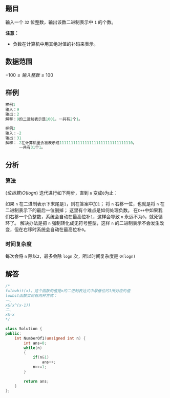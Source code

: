## 题目
输入一个 `32` 位整数，输出该数二进制表示中 `1` 的个数。

**注意：**
- 负数在计算机中用其绝对值的补码来表示。
  
## 数据范围
$−100≤ 输入整数 ≤100$

## 样例
```c++
样例1
输入：9
输出：2
解释：9的二进制表示是1001，一共有2个1。

样例2
输入：-2
输出：31
解释：-2在计算机里会被表示成11111111111111111111111111111110，
      一共有31个1。
```

## 分析
### 算法
$(位运算) O(logn)$
迭代进行如下两步，直到 `n` 变成`0`为止：

如果 `n` 在二进制表示下末尾是`1`，则在答案中加`1`；
将 `n` 右移一位，也就是将 `n` 在二进制表示下的最后一位删掉；
这里有个难点是如何处理负数。
在`C++`中如果我们右移一个负整数，系统会自动在最高位补`1`，这样会导致 `n` 永远不为`0`，就死循环了。
解决办法是把 `n` 强制转化成无符号整型，这样 `n` 的二进制表示不会发生改变，但在右移时系统会自动在最高位补`0`。

### 时间复杂度
每次会将 `n` 除以`2`，最多会除 `logn` 次，所以时间复杂度是 `O(logn)`

## 解答
```c++
/*
f=lowbit(x)，这个函数的值是x的二进制表达式中最低位的1所对应的值
lowbit函数实现有两种方式：
一、
x&(x^(x-1))
二、
x&-x
*/

class Solution {
public:
    int NumberOf1(unsigned int n) {
        int ans=0;
        while(n)
        {
            if(n&1)
                ans++;
            n>>=1;
        }
        
        return ans;
    }
};
```